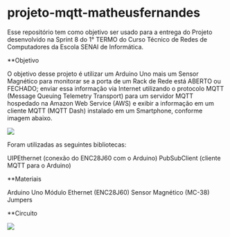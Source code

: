 # projeto-mqtt-matheusfernandes
Esse repositório tem como objetivo ser usado para a entrega do Projeto desenvolvido na Sprint 8 do 1° TERMO do Curso Técnico de Redes de  Computadores da Escola SENAI de Informática. 


**Objetivo

O objetivo desse projeto é utilizar um Arduino Uno mais um Sensor Magnético para monitorar se a porta de um Rack de Rede está ABERTO ou FECHADO; enviar essa informação via Internet utilizando o protocolo MQTT (Message Queuing Telemetry Transport) para um servidor MQTT hospedado na Amazon Web Service (AWS) e exibir a informação em um cliente MQTT (MQTT Dash) instalado em um Smartphone, conforme imagem abaixo.

![](https://camo.githubusercontent.com/7beef2d4780d87a603d7de49b2da0467c8537dff96575b628a04bd4010ebb1cc/68747470733a2f2f692e696d6775722e636f6d2f4d576870586b562e706e67)

Foram utilizadas as seguintes bibliotecas:

UIPEthernet (conexão do ENC28J60 com o Arduino) 
PubSubClient (cliente MQTT para o Arduino) 

**Materiais

Arduino Uno 
Módulo Ethernet (ENC28J60) 
Sensor Magnético (MC-38) 
Jumpers 

**Circuito 

![](https://camo.githubusercontent.com/ad1da211b35b60b23fb095a64e76dc6504d0c3229e853bd82a69a4d5d27bbb88/68747470733a2f2f692e696d6775722e636f6d2f594947477453472e706e67)
